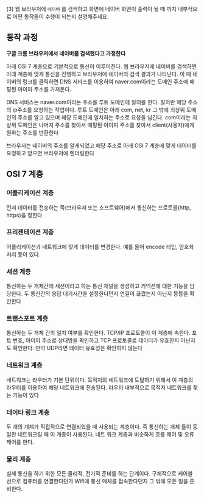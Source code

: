 (3) 웹 브라우저에 `네이버` 를 검색하고 화면에 네이버 화면이 출력이 될 때 까지 내부적으로 어떤 동작들이 수행이 되는지 설명해주세요.

## 동작 과정

**구글 크롬 브라우저에서 네이버를 검색했다고 가정한다**

아래 OSI 7 계층으로 기본적으로 통신이 이루어진다. 웹 브라우저에 네이버를 검색하면 아래 계층에 맞게 통신을 진행하고 브라우저에 네이버의 검색 결과가 나타난다. 이 때 네이버의 링크를 클릭하면 DNS 서비스를 이용하여 naver.com이라는 도메인 주소에 매핑된 아이피 주소를 가져온다.

DNS 서비스는 naver.com이라는 주소를 루트 도메인에 질의를 한다. 질의란 해당 주소의 ip주소를 요청하는 작업이다. 루트 도메인은 아래 com, net, kr 그 밖에 최상위 도메인의 주소를 알고 있으며 해당 도메인에 일치하는 주소로 요청을 넘긴다.
com이라는 최상위 도메인은 나머지 주소를 찾아서 매핑된 아이피 주소를 찾아서 client(사용자)에게 원하는 주소를 반환한다

브라우저는 네이버의 주소를 알게되었고 해당 주소로 아래 OSI 7 계층에 맞게 데이터를 요청하고 받으면 브라우저에 렌더링한다

## OSI 7 계층

### 어플리케이션 계층

먼저 데이터를 전송하는 쪽(브라우저 또는 소프트웨어)에서 통신하는 프로토콜(http, https)을 정한다

### 프리젠테이션 계층

어플리케이션과 네트워크에 맞게 데이터를 변경한다. 예를 들어 encode 타입, 암호화 처리 등이 있다.

### 세션 계층

통신하는 두 개체간에 세션이라고 하는 통신 채널을 생성하고 커넥션에 대한 기능을 담당한다. 두 통신간의 응답 대기시간을 설정한다던지 연결이 끊겼는지 아닌지 등등을 확인한다

### 트랜스포트 계층

통신하는 두 개체 간의 일치 여부를 확인한다. TCP/IP 프로토콜이 이 계층에 속한다. 포트 번호, 아이피 주소로 상대방을 확인하고 TCP 프로토콜로 데이터가 유효한지 아닌지도 확인한다. 만약 UDP라면 데이터 유효성은 확인하지 않는다

### 네트워크 계층

네트워크는 라우터가 기본 단위이다. 목적지의 네트워크에 도달하기 위해서 이 계층의 라우터를 이용하여 해당 네트워크에 전송된다. 라우터 내부적으로 목적지 네트워크를 찾는 기능이 있다

### 데이타 링크 계층

두 개의 개체가 직접적으로 연결되었을 때 사용되는 계층이다. 즉 통신하는 개체 들이 동일한 네트워크일 때 이 계층이 사용된다. 네트 워크 계층과 비슷하게 흐름 제어 및 오류 제어를 한다.

### 물리 계층

실제 통신을 하기 위한 모든 물리적, 전기적 준비를 하는 단계이다. 구체적으로 케이블 선으로 컴퓨터를 연결한다던가 Wifi에 통신 매체를 접속한다던지 그 밖에 모든 일을 준비한다.
